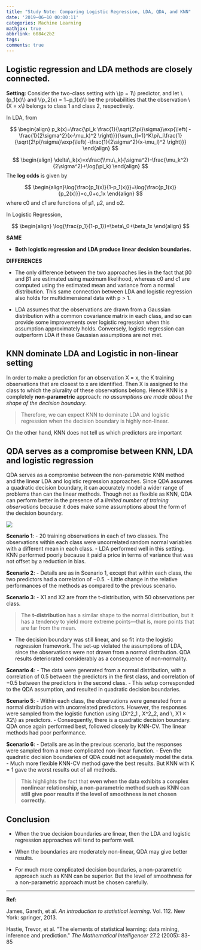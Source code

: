 ```yaml
---
title: "Study Note: Comparing Logistic Regression, LDA, QDA, and KNN"
date: '2019–06–10 00:00:11'
categories: Machine Learning
mathjax: true
abbrlink: 6084c2b2
tags:
comments: true
---
```




 





Logistic regression and LDA methods are closely connected.
----------------------------------------------------------

**Setting**: Consider the two-class setting with \\(p = 1\\) predictor, and let \\(p\_1(x)\\) and \\(p\_2(x) = 1−p\_1(x)\\) be the probabilities that the observation \\(X = x\\) belongs to class 1 and class 2, respectively.

In LDA, from

$$
\begin{align} p_k(x)=\frac{\pi_k \frac{1}{\sqrt{2\pi}\sigma}\exp{\left( -\frac{1}{2\sigma^2}(x-\mu_k)^2 \right)}}{\sum_{l=1}^K\pi\_l\frac{1}{\sqrt{2\pi}\sigma}\exp{\left( -\frac{1}{2\sigma^2}(x-\mu_l)^2 \right)}} \end{align}
$$


$$
\begin{align} \delta\_k(x)=x\frac{\\mu\_k}{\sigma^2}-\frac{\mu_k^2}{2\sigma^2}+\log(\pi_k) \end{align}
$$
The **log odds** is given by


$$
\begin{align}\log{\frac{p_1(x)}{1-p_1(x)}}=\log{\frac{p_1(x)}{p_2(x)}}=c_0+c_1x \end{align}
$$
 where c0 and c1 are functions of μ1, μ2, and σ2.

In Logistic Regression,

$$
\begin{align} \log{\frac{p_1}{1-p_1}}=\beta\_0+\beta_1x \end{align}
$$
<!--more-->



 **SAME**

*   **Both logistic regression and LDA produce linear decision boundaries.**

**DIFFERENCES**

*   The only difference between the two approaches lies in the fact that β0 and β1 are estimated using maximum likelihood, whereas c0 and c1 are computed using the estimated mean and variance from a normal distribution. This same connection between LDA and logistic regression also holds for multidimensional data with p > 1.
  
*   LDA assumes that the observations are drawn from a Gaussian distribution with a common covariance matrix in each class, and so can provide some improvements over logistic regression when this assumption approximately holds. Conversely, logistic regression can outperform LDA if these Gaussian assumptions are not met.
  

KNN dominate LDA and Logistic in non-linear setting
---------------------------------------------------

In order to make a prediction for an observation X = x, the K training observations that are closest to x are identified. Then X is assigned to the class to which the plurality of these observations belong. Hence KNN is a completely **non-parametric** approach: _no assumptions are made about the shape of the decision boundary_.

> Therefore, we can expect KNN to dominate LDA and logistic regression when the decision boundary is highly non-linear.

On the other hand, KNN does not tell us which predictors are important

QDA serves as a compromise between KNN, LDA and logistic regression
-------------------------------------------------------------------

QDA serves as a compromise between the non-parametric KNN method and the linear LDA and logistic regression approaches. Since QDA assumes a quadratic decision boundary, it can accurately model a wider range of problems than can the linear methods. Though not as flexible as KNN, QDA can perform better in the presence of a _limited number of training observations_ because it does make some assumptions about the form of the decision boundary.

![](./images/17.png)

**Scenario 1**: - 20 training observations in each of two classes. The observations within each class were uncorrelated random normal variables with a different mean in each class. - LDA performed well in this setting. KNN performed poorly because it paid a price in terms of variance that was not offset by a reduction in bias.

**Scenario 2**: - Details are as in Scenario 1, except that within each class, the two predictors had a correlation of −0.5. - Little change in the relative performances of the methods as compared to the previous scenario.

**Scenario 3**: - X1 and X2 are from the t-distribution, with 50 observations per class.

> The **t-distribution** has a similar shape to the normal distribution, but it has a tendency to yield more extreme points—that is, more points that are far from the mean.

*   The decision boundary was still linear, and so fit into the logistic regression framework. The set-up violated the assumptions of LDA, since the observations were not drawn from a normal distribution. QDA results deteriorated considerably as a consequence of non-normality.

**Scenario 4**: - The data were generated from a normal distribution, with a correlation of 0.5 between the predictors in the first class, and correlation of −0.5 between the predictors in the second class. - This setup corresponded to the QDA assumption, and resulted in quadratic decision boundaries.

**Scenario 5**: - Within each class, the observations were generated from a normal distribution with uncorrelated predictors. However, the responses were sampled from the logistic function using \\(X^2\_1 , X^2\_2, and \\, X1 × X2\\) as predictors. - Consequently, there is a quadratic decision boundary. QDA once again performed best, followed closely by KNN-CV. The linear methods had poor performance.

**Scenario 6**: - Details are as in the previous scenario, but the responses were sampled from a more complicated non-linear function. - Even the quadratic decision boundaries of QDA could not adequately model the data. - Much more flexible KNN-CV method gave the best results. But KNN with K = 1 gave the worst results out of all methods.

> This highlights the fact that **even when the data exhibits a complex nonlinear relationship, a non-parametric method such as KNN can still give poor results if the level of smoothness is not chosen correctly.**

Conclusion
----------

*   When the true decision boundaries are linear, then the LDA and logistic regression approaches will tend to perform well.
  
*   When the boundaries are moderately non-linear, QDA may give better results.
  
*   For much more complicated decision boundaries, a non-parametric approach such as KNN can be superior. But the level of smoothness for a non-parametric approach must be chosen carefully.





------

**Ref:**

James, Gareth, et al. *An introduction to statistical learning*. Vol. 112. New York: springer, 2013.

Hastie, Trevor, et al. "The elements of statistical learning: data mining, inference and prediction." *The Mathematical Intelligencer* 27.2 (2005): 83-85